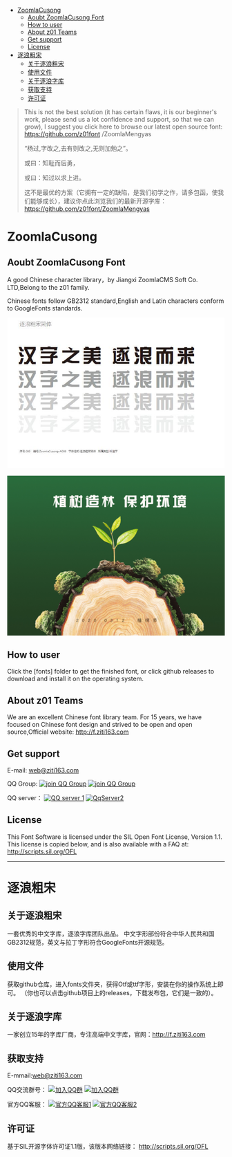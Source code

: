 <!-- TOC -->

- [ZoomlaCusong](#zoomlacusong)
  - [Aoubt ZoomlaCusong Font](#aoubt-zoomlacusong-font)
  - [How to user](#how-to-user)
  - [About z01 Teams](#about-z01-teams)
  - [Get support](#get-support)
  - [License](#license)
- [逐浪粗宋](#%e9%80%90%e6%b5%aa%e7%b2%97%e5%ae%8b)
  - [关于逐浪粗宋](#%e5%85%b3%e4%ba%8e%e9%80%90%e6%b5%aa%e7%b2%97%e5%ae%8b)
  - [使用文件](#%e4%bd%bf%e7%94%a8%e6%96%87%e4%bb%b6)
  - [关于逐浪字库](#%e5%85%b3%e4%ba%8e%e9%80%90%e6%b5%aa%e5%ad%97%e5%ba%93)
  - [获取支持](#%e8%8e%b7%e5%8f%96%e6%94%af%e6%8c%81)
  - [许可证](#%e8%ae%b8%e5%8f%af%e8%af%81)

<!-- /TOC -->

> This is not the best solution (it has certain flaws, it is our beginner's work, please send us a lot confidence and support, so that we can grow), I suggest you click here to browse our latest open source font: https://github.com/z01font /ZoomlaMengyas
>
> “杨过,字改之,去有则改之,无则加勉之”。
>
> 或曰：知耻而后勇，
>
> 或曰：知过以求上进。
>
>
> 这不是最优的方案（它拥有一定的缺陷，是我们初学之作，请多包函，使我们能够成长），建议你点此浏览我们的最新开源字库：https://github.com/z01font/ZoomlaMengyas

# ZoomlaCusong


## Aoubt ZoomlaCusong Font
A good Chinese character library，by Jiangxi ZoomlaCMS Soft Co. LTD,Belong to the z01 family.

Chinese fonts follow GB2312 standard,English and Latin characters conform to GoogleFonts standards.

![imgname](documentation/ZoomlaCusong01.jpg)

![imgname](documentation/ZoomlaCusong02.jpg)

## How to user

Click the [fonts] folder to get the finished font, or click github releases to download and install it on the operating system.

## About z01 Teams
We are an excellent Chinese font library team. For 15 years, we have focused on Chinese font design and strived to be open and open source,Official website: http://f.ziti163.com

## Get support
E-mail: web@ziti163.com

QQ Group:
[![join QQ Group](https://img.shields.io/badge/group1-541450128-blue.svg?style=for-the-badge&logo=appveyor)](https://jq.qq.com/?_wv=1027&k=5Ephzpq)   [![join QQ Group](https://img.shields.io/badge/group2-601781959-blue.svg?style=for-the-badge&logo=appveyor)](https://jq.qq.com/?_wv=1027&k=50a28BK) 


QQ server：
[![QQ server 1](https://img.shields.io/badge/QqServer1-524979923-red.svg?style=for-the-badge&logo=appveyor)](http://wpa.qq.com/msgrd?v=3&uin=745151353&site=qq&menu=yes)  [![QqServer2](https://img.shields.io/badge/QqServer2-1799661890-red.svg?style=for-the-badge&logo=appveyor)](http://wpa.qq.com/msgrd?v=3&uin=1799661890&site=qq&menu=yes) 


## License
This Font Software is licensed under the SIL Open Font License, Version 1.1.
This license is copied below, and is also available with a FAQ at:
http://scripts.sil.org/OFL

----

# 逐浪粗宋

## 关于逐浪粗宋

一套优秀的中文字库，逐浪字库团队出品。
中文字形部份符合中华人民共和国GB2312规范，英文与拉丁字形符合GoogleFonts开源规范。

## 使用文件 

获取github仓库，进入fonts文件夹，获得Otf或ttf字形，安装在你的操作系统上即可。
（你也可以点击github项目上的releases，下载发布包，它们是一致的）。

## 关于逐浪字库

一家创立15年的字库厂商，专注高端中文字库，官网：http://f.ziti163.com

## 获取支持
E-mmail:web@ziti163.com


QQ交流群号：
[![加入QQ群](https://img.shields.io/badge/一群-541450128-blue.svg?style=for-the-badge&logo=appveyor)](https://jq.qq.com/?_wv=1027&k=5Ephzpq)   [![加入QQ群](https://img.shields.io/badge/二群-601781959-blue.svg?style=for-the-badge&logo=appveyor)](https://jq.qq.com/?_wv=1027&k=50a28BK) 


官方QQ客服：
[![官方QQ客服1](https://img.shields.io/badge/官方QQ客服1-524979923-red.svg?style=for-the-badge&logo=appveyor)](http://wpa.qq.com/msgrd?v=3&uin=745151353&site=qq&menu=yes)  [![官方QQ客服2](https://img.shields.io/badge/官方QQ客服2-1799661890-red.svg?style=for-the-badge&logo=appveyor)](http://wpa.qq.com/msgrd?v=3&uin=1799661890&site=qq&menu=yes) 

## 许可证

基于SIL开源字体许可证1.1版，该版本网络链接：
http://scripts.sil.org/OFL
